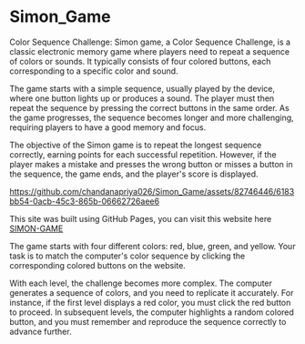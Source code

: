 # Simon_Game
Color Sequence Challenge:
  Simon game, a Color Sequence Challenge, is a classic electronic memory game where players need to repeat a sequence of colors or sounds. It typically consists of four colored buttons, each corresponding to a specific color and sound.

The game starts with a simple sequence, usually played by the device, where one button lights up or produces a sound. The player must then repeat the sequence by pressing the correct buttons in the same order. As the game progresses, the sequence becomes longer and more challenging, requiring players to have a good memory and focus.

The objective of the Simon game is to repeat the longest sequence correctly, earning points for each successful repetition. However, if the player makes a mistake and presses the wrong button or misses a button in the sequence, the game ends, and the player's score is displayed.




https://github.com/chandanapriya026/Simon_Game/assets/82746446/6183bb54-0acb-45c3-865b-06662726aee6



This site was built using GitHub Pages, you can visit this website here [SIMON-GAME](https://chandanapriya026.github.io/Simon_Game/)

The game starts with four different colors: red, blue, green, and yellow. Your task is to match the computer's color sequence by clicking the corresponding colored buttons on the website.

With each level, the challenge becomes more complex. The computer generates a sequence of colors, and you need to replicate it accurately. For instance, if the first level displays a red color, you must click the red button to proceed. In subsequent levels, the computer highlights a random colored button, and you must remember and reproduce the sequence correctly to advance further.
